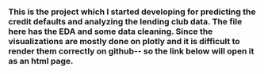 ### This is the project which I started developing for predicting the credit defaults and analyzing the lending club data. The file here has the EDA and some data cleaning. Since the visualizations are mostly done on plotly and it is difficult to render them correctly on github-- so the link below will open it as an html page.
